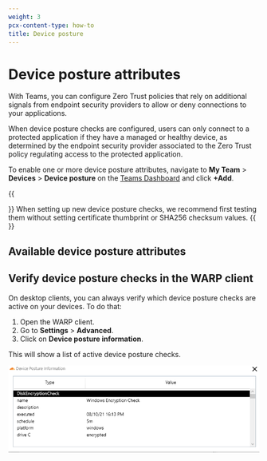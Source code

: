 ```yaml
---
weight: 3
pcx-content-type: how-to
title: Device posture
---
```


# Device posture attributes

With Teams, you can configure Zero Trust policies that rely on additional signals from endpoint security providers to allow or deny connections to your applications.

When device posture checks are configured, users can only connect to a protected application if they have a managed or healthy device, as determined by the endpoint security provider associated to the Zero Trust policy regulating access to the protected application.

To enable one or more device posture attributes, navigate to **My Team** > **Devices** > **Device posture** on the [Teams Dashboard](https://dash.teams.cloudflare.com) and click **+Add**.

{{<Aside>}}
When setting up new device posture checks, we recommend first testing them without setting certificate thumbprint or SHA256 checksum values.
{{</Aside>}}

## Available device posture attributes

<DirectoryListing path="/identity/devices" />

## Verify device posture checks in the WARP client

On desktop clients, you can always verify which device posture checks are active on your devices. To do that:

1. Open the WARP client.
1. Go to **Settings** > **Advanced**.
1. Click on **Device posture information**.

This will show a list of active device posture checks.

![Device posture attributes](../../static/documentation/identity/devices/device-posture-client-ui.png)
